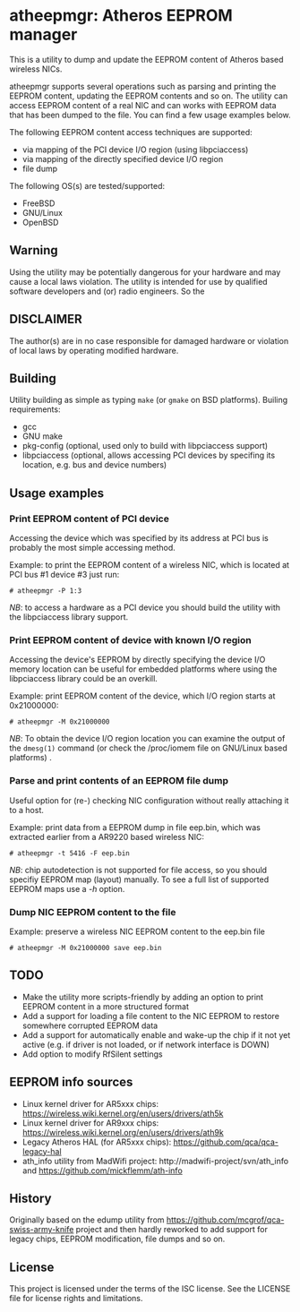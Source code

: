 atheepmgr: Atheros EEPROM manager
=================================

This is a utility to dump and update the EEPROM content of Atheros based wireless NICs.

atheepmgr supports several operations such as parsing and printing the EEPROM content, updating the EEPROM contents and so on. The utility can access EEPROM content of a real NIC and can works with EEPROM data that has been dumped to the file. You can find a few usage examples below.

The following EEPROM content access techniques are supported:
* via mapping of the PCI device I/O region (using libpciaccess)
* via mapping of the directly specified device I/O region
* file dump

The following OS(s) are tested/supported:

* FreeBSD
* GNU/Linux
* OpenBSD

Warning
-------

Using the utility may be potentially dangerous for your hardware and may cause a local laws violation. The utility is intended for use by qualified software developers and (or) radio engineers. So the

DISCLAIMER
----------

The author(s) are in no case responsible for damaged hardware or violation of local laws by operating modified hardware.

Building
--------

Utility building as simple as typing `make` (or `gmake` on BSD platforms). Builing requirements:
* gcc
* GNU make
* pkg-config (optional, used only to build with libpciaccess support)
* libpciaccess (optional, allows accessing PCI devices by specifing its location, e.g. bus and device numbers)

Usage examples
--------------

### Print EEPROM content of PCI device

Accessing the device which was specified by its address at PCI bus is probably the most simple accessing method.

Example: to print the EEPROM content of a wireless NIC, which is located at PCI bus #1 device #3 just run:

```
# atheepmgr -P 1:3
```

*NB*: to access a hardware as a PCI device you should build the utility with the libpciaccess library support.

### Print EEPROM content of device with known I/O region

Accessing the device's EEPROM by directly specifying the device I/O memory location can be useful for embedded platforms where using the libpciaccess library could be an overkill.

Example: print EEPROM content of the device, which I/O region starts at 0x21000000:

```
# atheepmgr -M 0x21000000
```

*NB*: To obtain the device I/O region location you can examine the output of the `dmesg(1)` command (or check the /proc/iomem file on GNU/Linux based platforms) .

### Parse and print contents of an EEPROM file dump

Useful option for (re-) checking NIC configuration without really attaching it to a host.

Example: print data from a EEPROM dump in file eep.bin, which was extracted earlier from a AR9220 based wireless NIC:

```
# atheepmgr -t 5416 -F eep.bin
```

*NB*: chip autodetection is not supported for file access, so you should specifiy EEPROM map (layout) manually. To see a full list of supported EEPROM maps use a *-h* option.

### Dump NIC EEPROM content to the file

Example: preserve a wireless NIC EEPROM content to the eep.bin file

```
# atheepmgr -M 0x21000000 save eep.bin
```

TODO
----

* Make the utility more scripts-friendly by adding an option to print EEPROM content in a more structured format
* Add a support for loading a file content to the NIC EEPROM to restore somewhere corrupted EEPROM data
* Add a support for automatically enable and wake-up the chip if it not yet active (e.g. if driver is not loaded, or if network interface is DOWN)
* Add option to modify RfSilent settings

EEPROM info sources
-------------------

* Linux kernel driver for AR5xxx chips: https://wireless.wiki.kernel.org/en/users/drivers/ath5k
* Linux kernel driver for AR9xxx chips: https://wireless.wiki.kernel.org/en/users/drivers/ath9k
* Legacy Atheros HAL (for AR5xxx chips): https://github.com/qca/qca-legacy-hal
* ath_info utility from MadWifi project: http://madwifi-project/svn/ath_info and https://github.com/mickflemm/ath-info

History
-------

Originally based on the edump utility from https://github.com/mcgrof/qca-swiss-army-knife project and then hardly reworked to add support for legacy chips, EEPROM modification, file dumps and so on.

License
-------

This project is licensed under the terms of the ISC license. See the LICENSE file for license rights and limitations.
